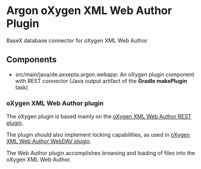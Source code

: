 # Argon oXygen XML Web Author Plugin
BaseX database connector for oXygen XML Web Author



## Components

- src/main/java/de.axxepta.argon.webapp:  An oXygen plugin component with REST connector (Java output artifact of the **Gradle makePlugin** task)


### oXygen XML Web Author plugin
The oXygen plugin is based mainly on the 
[oXygen XML Web Author REST plugin](https://github.com/oxygenxml/web-author-rest-plugin).

The plugin should also implement locking capabilities, as used in 
[oXygen XML Web Author WebDAV plugin](https://github.com/oxygenxml/web-author-webdav-plugin).

The Web Author plugin accomplishes browsing and loading of files into the oXygen XML Web Author.

